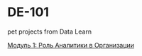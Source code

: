 # DE-101
pet projects from Data Learn

[Модуль 1: Роль Аналитики в Организации](https://github.com/romantika77/DE-101/tree/main/Module-01)